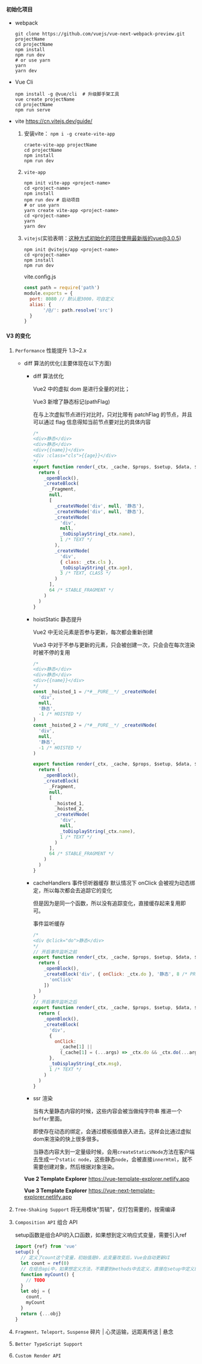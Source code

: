 #### 初始化项目

- webpack

  ```shell
  git clone https://github.com/vuejs/vue-next-webpack-preview.git projectName
  cd projectName
  npm install
  npm run dev
  # or use yarn
  yarn
  yarn dev
  ```

- Vue Cli

  ```shell
  npm install -g @vue/cli  # 升级脚手架工具
  vue create projectName
  cd projectName
  npm run serve
  ```

- vite https://cn.vitejs.dev/guide/

  1. 安装vite： `npm i -g create-vite-app`

     ```shell
     craete-vite-app projectName
     cd projectName
     npm install
     npm run dev
     ```

  2. `vite-app`

     ```shell
     npm init vite-app <project-name>
     cd <project-name>
     npm install
     npm run dev # 启动项目
     # or use yarn
     yarn create vite-app <project-name>
     cd <project-name>
     yarn
     yarn dev
     ```

  3. `vitejs`(实验表明：这种方式初始化的项目使用最新版的vue@3.0.5)

     ```shell
     npm init @vitejs/app <project-name>
     cd <project-name>
     npm install
     npm run dev
     ```

     vite.config.js

     ```javascript
     const path = require('path')
     module.exports = {
       port: 8080 // 默认是3000，可自定义
       alias: {
     		'/@/': path.resolve('src')
       }
     }
     ```

#### V3 的变化

1. `Performance` 性能提升 1.3~2.x

   - diff 算法的优化(主要体现在以下方面)

     - diff 算法优化

       Vue2 中的虚拟 dom 是进行全量的对比；

       Vue3 新增了静态标记(pathFlag)

       在与上次虚拟节点进行对比时，只对比带有 patchFlag 的节点，并且可以通过 flag 信息得知当前节点要对比的具体内容

       ```javascript
       /*
       <div>静态</div>
       <div>静态</div>
       <div>{{name}}</div>
       <div :class="cls">{{age}}</div>
       */
       export function render(_ctx, _cache, $props, $setup, $data, $options) {
         return (
           _openBlock(),
           _createBlock(
             _Fragment,
             null,
             [
               _createVNode('div', null, '静态'),
               _createVNode('div', null, '静态'),
               _createVNode(
                 'div',
                 null,
                 _toDisplayString(_ctx.name),
                 1 /* TEXT */
               ),
               _createVNode(
                 'div',
                 { class: _ctx.cls },
                 _toDisplayString(_ctx.age),
                 3 /* TEXT, CLASS */
               )
             ],
             64 /* STABLE_FRAGMENT */
           )
         )
       }
       ```

     - hoistStatic 静态提升

       Vue2 中无论元素是否参与更新，每次都会重新创建

       Vue3 中对于不参与更新的元素，只会被创建一次，只会会在每次渲染时被不停的复用

       ```javascript
       /*
       <div>静态</div>
       <div>静态</div>
       <div>{{name}}</div>
       */
       const _hoisted_1 = /*#__PURE__*/ _createVNode(
         'div',
         null,
         '静态',
         -1 /* HOISTED */
       )
       const _hoisted_2 = /*#__PURE__*/ _createVNode(
         'div',
         null,
         '静态',
         -1 /* HOISTED */
       )

       export function render(_ctx, _cache, $props, $setup, $data, $options) {
         return (
           _openBlock(),
           _createBlock(
             _Fragment,
             null,
             [
               _hoisted_1,
               _hoisted_2,
               _createVNode(
                 'div',
                 null,
                 _toDisplayString(_ctx.name),
                 1 /* TEXT */
               )
             ],
             64 /* STABLE_FRAGMENT */
           )
         )
       }
       ```

     - cacheHandlers 事件侦听器缓存
       默认情况下 onClick 会被视为动态绑定，所以每次都会去追踪它的变化

       但是因为是同一个函数，所以没有追踪变化，直接缓存起来复用即可。

       事件监听缓存
       
       ```javascript
       /*
       <div @click="do">静态</div>
       */
       // 开启事件监听之前
       export function render(_ctx, _cache, $props, $setup, $data, $options) {
         return (
           _openBlock(),
           _createBlock('div', { onClick: _ctx.do }, '静态', 8 /* PROPS */, [
             'onClick'
           ])
         )
       }
       // 开启事件监听之后
       export function render(_ctx, _cache, $props, $setup, $data, $options) {
         return (
           _openBlock(),
           _createBlock(
             'div',
             {
               onClick:
                 _cache[1] ||
                 (_cache[1] = (...args) => _ctx.do && _ctx.do(...args))
             },
             _toDisplayString(_ctx.msg),
             1 /* TEXT */
           )
         )
       }
       ```
       
     - ssr 渲染

       当有大量静态内容的时候，这些内容会被当做纯字符串 推进一个`buffer`里面。

       即使存在动态的绑定，会通过模板插值嵌入进去。这样会比通过虚拟dom来渲染的快上很多很多。

       当静态内容大到一定量级时候，会用`createStaticVNode`方法在客户端去生成一个`static node`，这些静态`node`，会被直接`innerHtml`，就不需要创建对象，然后根据对象渲染。

     **Vue 2 Template Explorer** https://vue-template-explorer.netlify.app

     **Vue 3 Template Explorer** https://vue-next-template-explorer.netlify.app

2. `Tree-Shaking Support` 将无用模块"剪辑"，仅打包需要的，按需编译

3. `Composition API` 组合 API

   setup函数是组合API的入口函数，如果想到定义响应式变量，需要引入ref 

   ```javascript
   import {ref} from 'vue'
   setup() {
     // 定义了count这个变量，初始值是0，此变量改变后，Vue会自动更新UI
     let count = ref(0)
     // 在组合api中，如果想定义方法，不需要到methods中去定义，直接在setup中定义即可
     function myCount() {
       // TODO
     }
     let obj = {
       count,
       myCount
     }
     return {...obj}
   }
   ```

   

4. `Fragment，Teleport，Suspense` 碎片 | 心灵运输，远距离传送 | 悬念

5. `Better TypeScript Support`

6. `Custom Render API`
